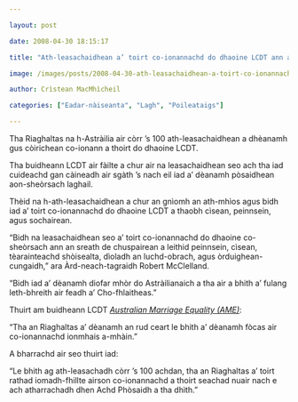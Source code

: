 ```yaml
---

layout: post

date: 2008-04-30 18:15:17

title: "Ath-leasachaidhean a’ toirt co-ionannachd do dhaoine LCDT ann an Astràilia"

image: /images/posts/2008-04-30-ath-leasachaidhean-a-toirt-co-ionannachd-do-dhaoine-lcdt-ann-an-astrailia.webp

author: Crìstean MacMhìcheil

categories: ["Eadar-nàiseanta", "Lagh", "Poileataigs"]

---
```


Tha Riaghaltas na h-Astràilia air còrr ’s 100 ath-leasachaidhean a dhèanamh gus còirichean co-ionann a thoirt do dhaoine LCDT.

Tha buidheann LCDT air fàilte a chur air na leasachaidhean seo ach tha iad cuideachd gan càineadh air sgàth ’s nach eil iad a’ dèanamh pòsaidhean aon-sheòrsach laghail.

Thèid na h-ath-leasachaidhean a chur an gnìomh an ath-mhìos agus bidh iad a’ toirt co-ionannachd do dhaoine LCDT a thaobh cìsean, peinnsein, agus sochairean.

“Bidh na leasachaidhean seo a’ toirt co-ionannachd do dhaoine co-sheòrsach ann an sreath de chuspairean a leithid peinnsein, cìsean, tèarainteachd shòisealta, dìoladh an luchd-obrach, agus òrduighean-cungaidh,” ara Àrd-neach-tagraidh Robert McClelland.

“Bidh iad a’ dèanamh diofar mhòr do Astràilianaich a tha air a bhith a’ fulang leth-bhreith air feadh a’ Cho-fhlaitheas.”

Thuirt am buidheann LCDT *[Australian Marriage Equality (AME)](http://www.australianmarriageequality.com/ "Làrach-lìn aig AME")*:

“Tha an Riaghaltas a’ dèanamh an rud ceart le bhith a’ dèanamh fòcas air co-ionannachd ionmhais a-mhàin.”

A bharrachd air seo thuirt iad:

“Le bhith ag ath-leasachadh còrr ’s 100 achdan, tha an Riaghaltas a’ toirt rathad iomadh-fhillte airson co-ionannachd a thoirt seachad nuair nach e ach atharrachadh dhen Achd Phòsaidh a tha dhìth.”
